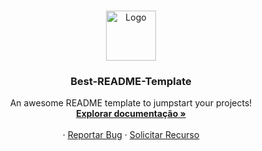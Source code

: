 <br />
<p align="center">
  <a href="https://github.com/ojota-dev/soundcloud-downloader">
    <img src="https://images.vexels.com/media/users/3/137412/isolated/preview/1802b9d8ce3c819eebe90a86bbb61077-soundcloud-icon-logo-by-vexels.png" alt="Logo" width="80" height="80">
  </a>

  <h3 align="center">Best-README-Template</h3>

  <p align="center">
    An awesome README template to jumpstart your projects!
    <br />
    <a href="https://github.com/ojota-dev/soundcloud-downloader"><strong>Explorar documentação »</strong></a>
    <br />
    <br />
    ·
    <a href="https://discord.gg/r6zrttaba6">Reportar Bug</a>
    ·
    <a href="https://discord.gg/r6zrttaba6">Solicitar Recurso</a>
  </p>
</p>

